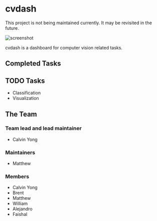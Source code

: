 # cvdash

This project is not being maintained currently. It may be revisited in the future.

![screenshot](screenshots/example.png)

cvdash is a dashboard for computer vision related tasks.

## Completed Tasks

## TODO Tasks

- Classification
- Visualization

## The Team

### Team lead and lead maintainer

- Calvin Yong

### Maintainers

- Matthew

### Members

- Calvin Yong
- Brent
- Matthew
- William
- Alejandro
- Faishal
